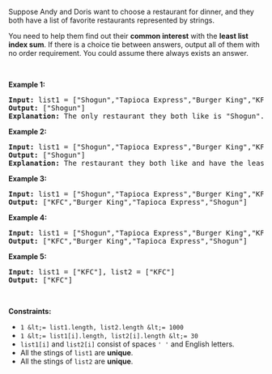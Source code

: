 Suppose Andy and Doris want to choose a restaurant for dinner, and they both have a list of favorite restaurants represented by strings.

You need to help them find out their __common interest__ with the __least list index sum__. If there is a choice tie between answers, output all of them with no order requirement. You could assume there always exists an answer.

&nbsp;

__Example 1:__

<pre>
<strong>Input:</strong> list1 = ["Shogun","Tapioca Express","Burger King","KFC"], list2 = ["Piatti","The Grill at Torrey Pines","Hungry Hunter Steakhouse","Shogun"]
<strong>Output:</strong> ["Shogun"]
<strong>Explanation:</strong> The only restaurant they both like is "Shogun".
</pre>

__Example 2:__

<pre>
<strong>Input:</strong> list1 = ["Shogun","Tapioca Express","Burger King","KFC"], list2 = ["KFC","Shogun","Burger King"]
<strong>Output:</strong> ["Shogun"]
<strong>Explanation:</strong> The restaurant they both like and have the least index sum is "Shogun" with index sum 1 (0+1).
</pre>

__Example 3:__

<pre>
<strong>Input:</strong> list1 = ["Shogun","Tapioca Express","Burger King","KFC"], list2 = ["KFC","Burger King","Tapioca Express","Shogun"]
<strong>Output:</strong> ["KFC","Burger King","Tapioca Express","Shogun"]
</pre>

__Example 4:__

<pre>
<strong>Input:</strong> list1 = ["Shogun","Tapioca Express","Burger King","KFC"], list2 = ["KNN","KFC","Burger King","Tapioca Express","Shogun"]
<strong>Output:</strong> ["KFC","Burger King","Tapioca Express","Shogun"]
</pre>

__Example 5:__

<pre>
<strong>Input:</strong> list1 = ["KFC"], list2 = ["KFC"]
<strong>Output:</strong> ["KFC"]
</pre>

&nbsp;

__Constraints:__

*   `` 1 &lt;= list1.length, list2.length &lt;= 1000 ``
*   `` 1 &lt;= list1[i].length, list2[i].length &lt;= 30 ``
*   `` list1[i] `` and `` list2[i] `` consist of spaces `` ' ' `` and English letters.
*   All the stings of `` list1 `` are __unique__.
*   All the stings of `` list2 ``&nbsp;are __unique__.